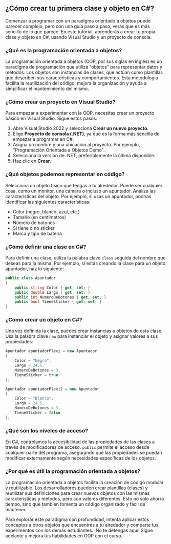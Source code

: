 ## ¿Cómo crear tu primera clase y objeto en C#?

Comenzar a programar con un paradigma orientado a objetos puede parecer complejo, pero con una guía paso a paso, verás que es más sencillo de lo que parece. En este tutorial, aprenderás a crear tu propia clase y objeto en C#, usando Visual Studio y un proyecto de consola.

### ¿Qué es la programación orientada a objetos?

La programación orientada a objetos (OOP, por sus siglas en inglés) es un paradigma de programación que utiliza "objetos" para representar datos y métodos. Los objetos son instancias de clases, que actúan como plantillas que describen sus características y comportamientos. Esta metodología facilita la reutilización del código, mejora la organización y ayuda a simplificar el mantenimiento del mismo.

### ¿Cómo crear un proyecto en Visual Studio?

Para empezar a experimentar con la OOP, necesitas crear un proyecto básico en Visual Studio. Sigue estos pasos:

1. Abre Visual Studio 2022 y selecciona **Crear un nuevo proyecto**.
2. Elige **Proyecto de consola (.NET)**, ya que es la forma más sencilla de empezar a programar en C#.
3. Asigna un nombre y una ubicación al proyecto. Por ejemplo, "Programación Orientada a Objetos Demo".
4. Selecciona la versión de .NET, preferiblemente la última disponible.
5. Haz clic en **Crear**.

### ¿Qué objetos podemos representar en código?

Selecciona un objeto físico que tengas a tu alrededor. Puede ser cualquier cosa, como un monitor, una cámara o incluso un apuntador. Analiza las características del objeto. Por ejemplo, si usas un apuntador, podrías identificar las siguientes características:

- Color (negro, blanco, azul, etc.)
- Tamaño (en centímetros)
- Número de botones
- Si tiene o no sticker
- Marca y tipo de batería

### ¿Cómo definir una clase en C#?

Para definir una clase, utiliza la palabra clave `class` seguida del nombre que deseas para la misma. Por ejemplo, si estás creando la clase para un objeto apuntador, haz lo siguiente:

```csharp
public class Apuntador
{
    public string Color { get; set; }
    public double Largo { get; set; }
    public int NumeroDeBotones { get; set; }
    public bool TieneSticker { get; set; }
}
```

### ¿Cómo crear un objeto en C#?

Una vez definida la clase, puedes crear instancias u objetos de esta clase. Usa la palabra clave `new` para instanciar el objeto y asignar valores a sus propiedades:

```csharp
Apuntador apuntadorPlexi = new Apuntador
{
    Color = "Negro",
    Largo = 24.5,
    NumeroDeBotones = 3,
    TieneSticker = true
};

Apuntador apuntadorPlexi2 = new Apuntador
{
    Color = "Blanco",
    Largo = 24.5,
    NumeroDeBotones = 3,
    TieneSticker = false
};
```

### ¿Qué son los niveles de acceso?

En C#, controlamos la accesibilidad de las propiedades de las clases a través de modificadores de acceso. `public` permite el acceso desde cualquier parte del programa, asegurando que las propiedades se puedan modificar externamente según necesidades específicas de los objetos.

### ¿Por qué es útil la programación orientada a objetos?

La programación orientada a objetos facilita la creación de código modular y reutilizable. Los desarrolladores pueden crear plantillas (clases) y reutilizar sus definiciones para crear nuevos objetos con las mismas características y métodos, pero con valores diferentes. Esto no solo ahorra tiempo, sino que también fomenta un código organizado y fácil de mantener.

Para explorar este paradigma con profundidad, intenta aplicar estos conceptos a otros objetos que encuentres a tu alrededor y comparte tus experimentos con los demás estudiantes. ¡No te detengas aquí! Sigue adelante y mejora tus habilidades en OOP con el curso.